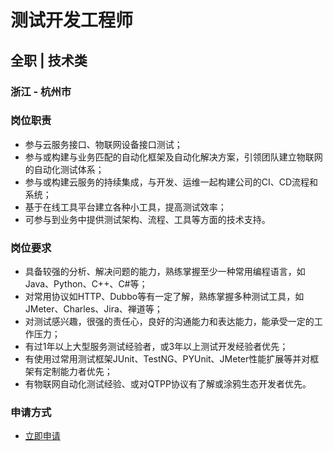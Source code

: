 
# 测试开发工程师
## 全职  |  技术类
### 浙江 - 杭州市

### 岗位职责
- 参与云服务接口、物联网设备接口测试；
- 参与或构建与业务匹配的自动化框架及自动化解决方案，引领团队建立物联网的自动化测试体系；
- 参与或构建云服务的持续集成，与开发、运维一起构建公司的CI、CD流程和系统；
- 基于在线工具平台建立各种小工具，提高测试效率；
- 可参与到业务中提供测试架构、流程、工具等方面的技术支持。
### 岗位要求
- 具备较强的分析、解决问题的能力，熟练掌握至少一种常用编程语言，如Java、Python、C++、C#等；
- 对常用协议如HTTP、Dubbo等有一定了解，熟练掌握多种测试工具，如JMeter、Charles、Jira、禅道等；
- 对测试感兴趣，很强的责任心，良好的沟通能力和表达能力，能承受一定的工作压力；
- 有过1年以上大型服务测试经验者，或3年以上测试开发经验者优先；
- 有使用过常用测试框架JUnit、TestNG、PYUnit、JMeter性能扩展等并对框架有定制能力者优先；
- 有物联网自动化测试经验、或对QTPP协议有了解或涂鸦生态开发者优先。
### 申请方式
- <a href="mailto:hr@tuya.com?subject=求职简历-测试开发工程师-来自GitHub">立即申请</a>
